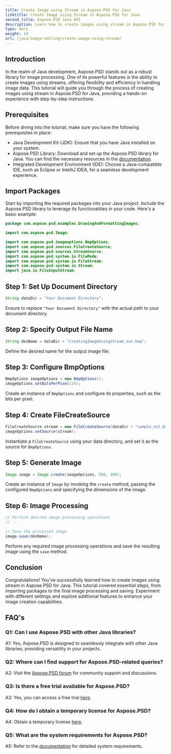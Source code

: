 ```yaml
---
title: Create Image using Stream in Aspose.PSD for Java
linktitle: Create Image using Stream in Aspose.PSD for Java
second_title: Aspose.PSD Java API
description: Learn how to create images using stream in Aspose.PSD for Java. Follow this step-by-step guide for efficient image processing.
type: docs
weight: 14
url: /java/image-editing/create-image-using-stream/
---
```

## Introduction

In the realm of Java development, Aspose.PSD stands out as a robust library for image processing. One of its powerful features is the ability to create images using streams, offering flexibility and efficiency in handling image data. This tutorial will guide you through the process of creating images using stream in Aspose.PSD for Java, providing a hands-on experience with step-by-step instructions.

## Prerequisites

Before diving into the tutorial, make sure you have the following prerequisites in place:

- Java Development Kit (JDK): Ensure that you have Java installed on your system.
- Aspose.PSD Library: Download and set up the Aspose.PSD library for Java. You can find the necessary resources in the [documentation](https://reference.aspose.com/psd/java/).
- Integrated Development Environment (IDE): Choose a Java-compatible IDE, such as Eclipse or IntelliJ IDEA, for a seamless development experience.

## Import Packages

Start by importing the required packages into your Java project. Include the Aspose.PSD library to leverage its functionalities in your code. Here's a basic example:

```java
package com.aspose.psd.examples.DrawingAndFormattingImages;

import com.aspose.psd.Image;

import com.aspose.psd.imageoptions.BmpOptions;
import com.aspose.psd.sources.FileCreateSource;
import com.aspose.psd.sources.StreamSource;
import com.aspose.psd.system.io.FileMode;
import com.aspose.psd.system.io.FileStream;
import com.aspose.psd.system.io.Stream;
import java.io.FileInputStream;
```

## Step 1: Set Up Document Directory

```java
String dataDir = "Your Document Directory";
```

Ensure to replace `"Your Document Directory"` with the actual path to your document directory.

## Step 2: Specify Output File Name

```java
String desName = dataDir + "CreatingImageUsingStream_out.bmp";
```

Define the desired name for the output image file.

## Step 3: Configure BmpOptions

```java
BmpOptions imageOptions = new BmpOptions();
imageOptions.setBitsPerPixel(24);
```

Create an instance of `BmpOptions` and configure its properties, such as the bits per pixel.

## Step 4: Create FileCreateSource

```java
FileCreateSource stream = new FileCreateSource(dataDir + "sample_out.bmp");
imageOptions.setSource(stream);
```

Instantiate a `FileCreateSource` using your data directory, and set it as the source for `BmpOptions`.

## Step 5: Generate Image

```java
Image image = Image.create(imageOptions, 500, 500);
```

Create an instance of `Image` by invoking the `create` method, passing the configured `BmpOptions` and specifying the dimensions of the image.

## Step 6: Image Processing

```java
// Perform desired image processing operations
// ...

// Save the processed image
image.save(desName);
```

Perform any required image processing operations and save the resulting image using the `save` method.

## Conclusion

Congratulations! You've successfully learned how to create images using stream in Aspose.PSD for Java. This tutorial covered essential steps, from importing packages to the final image processing and saving. Experiment with different settings and explore additional features to enhance your image creation capabilities.

## FAQ's

### Q1: Can I use Aspose.PSD with other Java libraries?

A1: Yes, Aspose.PSD is designed to seamlessly integrate with other Java libraries, providing versatility in your projects.

### Q2: Where can I find support for Aspose.PSD-related queries?

A2: Visit the [Aspose.PSD forum](https://forum.aspose.com/c/psd/34) for community support and discussions.

### Q3: Is there a free trial available for Aspose.PSD?

A3: Yes, you can access a free trial [here](https://releases.aspose.com/).

### Q4: How do I obtain a temporary license for Aspose.PSD?

A4: Obtain a temporary license [here](https://purchase.aspose.com/temporary-license/).

### Q5: What are the system requirements for Aspose.PSD?

A5: Refer to the [documentation](https://reference.aspose.com/psd/java/) for detailed system requirements.
